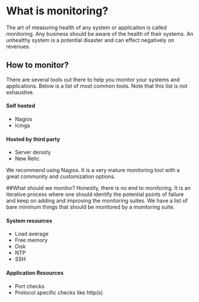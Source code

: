 # What is monitoring?
The art of measuring health of any system or applicaiton is called monitoring. Any business should be aware of the health of their systems. An unhealthy system is a potential disaster and can effect negatively on revenues. 

## How to monitor?
There are several tools out there to help you monitor your systems and applications. Below is a list of most common tools. Note that this list is not exhaustive. 
#### Self hosted
* Nagios
* Icinga

#### Hosted by third party
* Server density
* New Relic

We recommend using Nagios. It is a very mature monitoring tool with a great community and customization options.

##What should we monitor?
Honestly, there is no end to monitoring. It is an iterative process where one should identify the potential points of failure and keep on adding and improving the monitoring suites. We have a list of bare minimum things that should be monitored by a monitoring suite.
#### System resources
* Load average
* Free memory
* Disk
* NTP
* SSH
 
#### Application Resources
* Port checks
* Protocol specific checks like http(s)